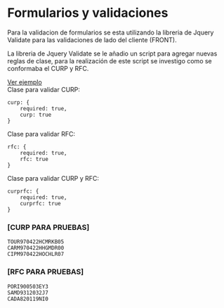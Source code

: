 <h1 class="rich-diff-level-zero">
<a id="user-content-formularios-y-validaciones" class="anchor rich-diff-level-one" aria-hidden="true" href="/alevirdz/CURP-y-RFC-Javascript-Front/blob/main/README.md#formularios-y-validaciones"></a>Formularios y validaciones</h1>

Para la validacion de formularios se esta utilizando
la libreria de Jquery Validate para las validaciones de lado del cliente (FRONT).

La libreria de Jquery Validate se le añadio un script para agregar nuevas reglas de clase, para la realización de este script se investigo como se conformaba el CURP y RFC.

<a href="https://alevirdz.github.io/CURP-y-RFC-Javascript-Front/" target=”_blank”>Ver ejemplo</a></br>
Clase para validar CURP:
```
curp: {
    required: true,
    curp: true
}
```
Clase para validar RFC:
```
rfc: {
    required: true,
    rfc: true
}
```

Clase para validar CURP y RFC:
```
curprfc: {
    required: true,
    curprfc: true
}
```

<h3><b>[CURP PARA PRUEBAS]</b></h3>

```
TOUR970422HCMRKB05
CARM970422HHGMDR00
CIPM970422HOCHLR07
```

<h3><b>[RFC PARA PRUEBAS]</b></h3>

```
PORI900503EY3
SAMD9312032J7
CADA820119NI0
```
